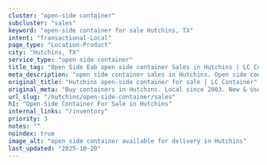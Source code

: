 ```yaml
---
cluster: "open-side container"
subcluster: "sales"
keyword: "open-side container for sale Hutchins, TX"
intent: "Transactional-Local"
page_type: "Location-Product"
city: "Hutchins, TX"
service_type: "open side container"
title_tag: "Open Side Eab open side container Sales in Hutchins | LC Container"
meta_description: "open side container sales in Hutchins. Open side containers for oversized cargo. Fast delivery, competitive pricing. Serving open side container area. Quote ID: H0R. Call (214) 524-4168 for your free quote today."
original_title: "Hutchins open-side container for sale | LC Container"
original_meta: "Buy containers in Hutchins. Local since 2003. New & used inventory. Fast delivery. Get your free quote — call (214) 524-4168 today. LC Container — your trust..."
url_slug: "/hutchins/open-side-container/sales"
h1: "Open-Side Container For Sale in Hutchins"
internal_links: "/inventory"
priority: 3
notes: ""
noindex: true
image_alt: "open side container available for delivery in Hutchins"
last_updated: "2025-10-20"
---
```


<!-- TODO: Add unique city/inventory copy, images, and internal links here. -->
